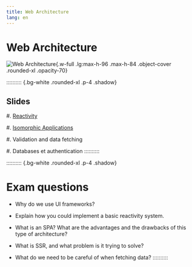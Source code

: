```yaml
---
title: Web Architecture
lang: en
---
```


# Web Architecture

![Web Architecture](/images/AW4L.webp){.w-full .lg:max-h-96 .max-h-84 .object-cover .rounded-xl .opacity-70}

:::::::::: {.bg-white .rounded-xl .p-4 .shadow}
## Slides

#. [Reactivity](/AW4L/slides/01-reactivity)

#. [Isomorphic Applications](/AW4L/slides/02-isomorphic-apps)

#. Validation and data fetching

#. Databases et authentication
::::::::::

:::::::::: {.bg-white .rounded-xl .p-4 .shadow}
# Exam questions

- Why do we use UI frameworks?

- Explain how you could implement a basic reactivity system.

- What is an SPA? What are the advantages and the drawbacks of this type of architecture?

- What is SSR, and what problem is it trying to solve?

- What do we need to be careful of when fetching data?
::::::::::